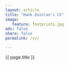 ```yaml
---
layout: article
title: "Hank Quinlan's CV"
image:
   feature: footprints.jpg
ads: false
share: false
permalink: /cv/

---
```


{{ page.title }}
